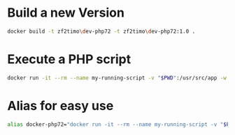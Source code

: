 # Build a new Version
```bash
docker build -t zf2timo\dev-php72 -t zf2timo\dev-php72:1.0 .
```

# Execute a PHP script
```bash
docker run -it --rm --name my-running-script -v "$PWD":/usr/src/app -w /usr/src/app zf2timo\dev-php72 php your-script.php
```

# Alias for easy use
```bash
alias docker-php72="docker run -it --rm --name my-running-script -v "$PWD":/usr/src/app -w /usr/src/app zf2timo\dev-php72 php @$"
```